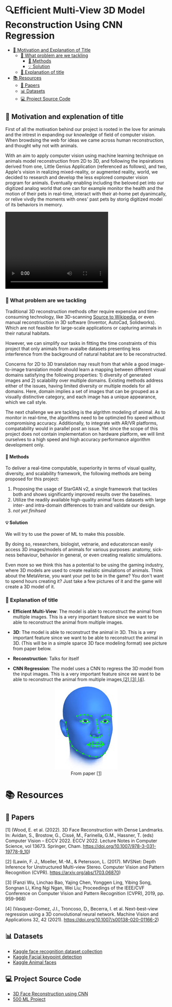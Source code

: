 # 🔍Efficient Multi-View 3D Model Reconstruction Using CNN Regression

<!--TOC-->

* [🚀 Motivation and Explanation of Title](#🚀-motivation-and-explanation-of-title)
    * [🤔 What problem are we tackling](#🤔-what-problem-are-we-tackling)
        * [🧮 Methods](#🧮-methods)
        * [💡 Solution](#💡-solution)
    * [🧐 Explanation of title](#🧐-explanation-of-title)
* [📚 Resources](#📚-resources)
    * [📑 Papers](#📑-papers)
    * [📊 Datasets](#📊-datasets)
    * [💻 Project Source Code](#💻-project-source-code)


## 🚀 Motivation and explenation of title

First of all the motivation behind our project is rooted in the love for animals and the intrest in expanding our knowledge of field of computer vision. When browdsing the web for ideas we came across human reconstruction, and thought why not with animals.

With an aim to apply computer vision using machine learning technique on animals model reconstruction from 2D to 3D, and following the inpsirations derived from one, Little Genius Application (referenced as follows), and two, Apple's vision in realizing mixed-reality, or augmented reality, world, we decided to research and develop the less explored computer vision program for animals. Eventually enabling including the beloved pet into our digitized analog world that one can for example monitor the health and the motion of their pets in real-time, interact with their at-home pet dyanimcally, or relive vivdly the moments with ones' past pets by storig digitized model of its behaviors in memory.

<video width="320" height="240" controls>
  <source src="NPL.mp4" type="video/mp4">
</video>

### 🤔 What problem are we tackling

Traditional 3D reconstruction methods ofter require expensive and time-consuming technology, like 3D-scanning <a href="https://en.wikipedia.org/wiki/3D_scanning">Source to Wikipedia</a>, or even manual reconstriuction in 3D software (Inventor, AutoCad, Solidworks).
Which are not feasible for large-scale applications or capturing animals in their natural habitats.

However, we can simplify our tasks in fitting the time constraints of this project that only animals from avaialbe datasets presenting less interference from the background of natural habitat are to be reconstructed.

Concerns for 2D to 3D translation may result from that while a good image-to-image translation model should learn a mapping between different visual domains satisfying the following properties: 
    1) diversity of generated images and 
    2) scalability over multiple domains. 
Existing methods address either of the issues, having limited diversity or multiple models for all domains. Here, domain implies a set of images that can be grouped as a visually distinctive category, and each image has a unique appearance, which we call style.

The next challenge we are tackling is the algrithm modeling of animal. As to monitor in real-time, the algorithms need to be optimzied fro speed without compromising accuracy. Additionally, to integrate with AR/VR platforms, compatability would in parallel post an issue. Yet since the scope of this project does not contain implementation on hardware platform, we will limit ourselves to a high speed and high accuracy performance algorithm development only.


#### 🧮 Methods
To deliver a real-time computable, superiority in terms of visual quality, diversity, and scalability framework, the following methods are being proposed for this project:
1) Proposing the usage of StarGAN v2, a single framework that tackles both and shows significantly improved results over the baselines. 
2) Utilize the readily available high-quality animal faces datasets with large inter- and intra-domain differences to train and validate our design.
3) _not yet finihsed_

#### 💡 Solution

We will try to use the power of ML to make this possible.

By doing so, researchers, biologist, vetnarie, and educatorscan easily access 3D images/models of animals for various purposes: anatomy, sick-ness behaviour, behavior in general, or even creating realistic simulations.

Even more so we think this has a potential to be using the gaming industry, where 3D models are used to create realistic simulations of animals. Think about the MetaVerse, you want your pet to be in the game?  You don't want to spend hours creating it? Just take a few pictures of it and the game will create a 3D model of it.


### 🧐 Explanation of title

 - **Efficient Multi-View**: The model is able to reconstruct the animal from multiple images. This is a very important feature since we want to be able to reconstruct the animal from multiple images.
 - **3D**: The model is able to reconstruct the animal in 3D. This is a very important feature since we want to be able to reconstruct the animal in 3D. (This will be in a simple sparce 3D face modeling format) see picture from paper below.
 - **Reconstruction**: Talks for itself

- **CNN Regression**: The model uses a CNN to regress the 3D model from the input images. This is a very important feature since we want to be able to reconstruct the animal from multiple images<a href="#paper2"> [2]</a><a href="#paper3"> [3]</a><a href="#paper4"> [4]</a>.

<p align="center">
    <img src="sparse_3D_recon.jpeg" alt="3D face model">
    <br>
    From paper <a href="#paper1"> [1]</a>
</p>

# 📚 Resources

## 📑 Papers

<a name="paper1"></a>
[1] (Wood, E. et al. (2022). 3D Face Reconstruction with Dense Landmarks. In: Avidan, S., Brostow, G., Cissé, M., Farinella, G.M., Hassner, T. (eds) Computer Vision – ECCV 2022. ECCV 2022. Lecture Notes in Computer Science, vol 13673. Springer, Cham. https://doi.org/10.1007/978-3-031-19778-9_10)

<a name="paper2"></a>
[2] (Lawin, F. J., Moeller, M.-M., & Petersson, L. (2017). MVSNet: Depth Inference for Unstructured Multi-view Stereo. Computer Vision and Pattern Recognition (CVPR). https://arxiv.org/abs/1703.06870)

<a name="paper3"></a>
[3] (Fanzi Wu, Linchao Bao, Yajing Chen, Yonggen Ling, Yibing Song, Songnan Li, King Ngi Ngan, Wei Liu; Proceedings of the IEEE/CVF Conference on Computer Vision and Pattern Recognition (CVPR), 2019, pp. 959-968)

<a name="paper4"></a>
[4] (Vasquez-Gomez, J.I., Troncoso, D., Becerra, I. et al. Next-best-view regression using a 3D convolutional neural network. Machine Vision and Applications 32, 42 (2021). https://doi.org/10.1007/s00138-020-01166-2)


## 📊 Datasets
* [Kaggle face recognition dataset collection](https://www.kaggle.com/datasets?search=fac&tags=13207-Computer+Vision) 
* [Kaggle Facial keypoint detection](https://www.kaggle.com/datasets/nagasai524/facial-keypoint-detection) 
* [Kaggle Animal faces](https://www.kaggle.com/datasets/andrewmvd/animal-faces/data) 

## 💻 Project Source Code
* [3D Face Reconstruction using CNN](https://github.com/AaronJackson/vrn) 
* [500 ML Project](https://github.com/ashishpatel26/500-AI-Machine-learning-Deep-learning-Computer-vision-NLP-Projects-with-code)
